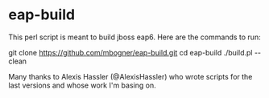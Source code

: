 eap-build
=========

This perl script is meant to build jboss eap6. Here are the commands to run:

git clone https://github.com/mbogner/eap-build.git
cd eap-build
./build.pl --clean

Many thanks to Alexis Hassler (@AlexisHassler) who wrote scripts for the last versions and whose work I'm basing on.
